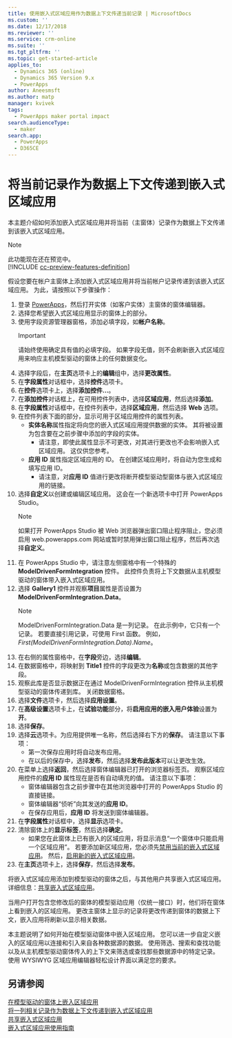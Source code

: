 ```yaml
---
title: 使用嵌入式区域应用作为数据上下文传递当前记录 | MicrosoftDocs
ms.custom: ''
ms.date: 12/17/2018
ms.reviewer: ''
ms.service: crm-online
ms.suite: ''
ms.tgt_pltfrm: ''
ms.topic: get-started-article
applies_to:
  - Dynamics 365 (online)
  - Dynamics 365 Version 9.x
  - PowerApps
author: Aneesmsft
ms.author: matp
manager: kvivek
tags:
  - PowerApps maker portal impact
search.audienceType:
  - maker
search.app:
  - PowerApps
  - D365CE
---
```


# <a name="pass-the-current-record-as-data-context-to-an-embedded-canvas-app"></a>将当前记录作为数据上下文传递到嵌入式区域应用
本主题介绍如何添加嵌入式区域应用并将当前（主窗体）记录作为数据上下文传递到该嵌入式区域应用。

> [!NOTE]
> 此功能现在还在预览中。 <br />
> [!INCLUDE [cc-preview-features-definition](../../includes/cc-preview-features-definition.md)] 

假设您要在帐户主窗体上添加嵌入式区域应用并将当前帐户记录传递到该嵌入式区域应用。 为此，请按照以下步骤操作： 

1.  登录 [PowerApps](https://web.powerapps.com/?utm_source=padocs&utm_medium=linkinadoc&utm_campaign=referralsfromdoc)，然后打开实体（如客户实体）主窗体的窗体编辑器。 
2.  选择您希望嵌入式区域应用显示的窗体上的部分。
3.  使用字段资源管理器窗格，添加必填字段，如**帐户名称**。
      > [!IMPORTANT]
      > 请始终使用确定具有值的必填字段。 如果字段无值，则不会刷新嵌入式区域应用来响应主机模型驱动的窗体上的任何数据变化。
4.  选择字段后，在**主页**选项卡上的**编辑**组中，选择**更改属性**。
5.  在**字段属性**对话框中，选择**控件**选项卡。
6.  在**控件**选项卡上，选择**添加控件...**。
7.  在**添加控件**对话框上，在可用控件列表中，选择**区域应用**，然后选择**添加**。
8.  在**字段属性**对话框中，在控件列表中，选择**区域应用**，然后选择 **Web** 选项。
9.  在控件列表下面的部分，显示可用于区域应用控件的属性列表。
     - **实体名称**属性指定将向您的嵌入式区域应用提供数据的实体。 其将被设置为包含要在之前步骤中添加的字段的实体。
         - 请注意，即使此属性显示不可更改，对其进行更改也不会影响嵌入式区域应用。 这仅供您参考。
     - **应用 ID** 属性指定区域应用的 ID。 在创建区域应用时，将自动为您生成和填写应用 ID。
         - 请注意，对**应用 ID** 值进行更改将断开模型驱动型窗体与嵌入式区域应用的链接。
10. 选择**自定义**以创建或编辑区域应用。 这会在一个新选项卡中打开 PowerApps Studio。
       > [!NOTE]
       > 如果打开 PowerApps Studio 被 Web 浏览器弹出窗口阻止程序阻止，您必须启用 web.powerapps.com 网站或暂时禁用弹出窗口阻止程序，然后再次选择**自定义**。
11. 在 PowerApps Studio 中，请注意左侧窗格中有一个特殊的 **ModelDrivenFormIntegration** 控件。 此控件负责将上下文数据从主机模型驱动的窗体带入嵌入式区域应用。
12. 选择 **Gallery1** 控件并观察**项目**属性是否设置为 **ModelDrivenFormIntegration.Data**。
      > [!NOTE]
      > ModelDrivenFormIntegration.Data 是一列记录。 在此示例中，它只有一个记录。 若要直接引用记录，可使用 First 函数。 例如，*First(ModelDrivenFormIntegration.Data).Name*。
13. 在右侧的属性窗格中，在**字段**旁边，选择**编辑**。
14. 在数据窗格中，将映射到 **Title1** 控件的字段更改为**名称**或包含数据的其他字段。
15. 观察此库是否显示数据正在通过 ModelDrivenFormIntegration 控件从主机模型驱动的窗体传递到库。 关闭数据窗格。
16. 选择**文件**选项卡，然后选择**应用设置**。
17. 在**高级设置**选项卡上，在**试验功能**部分，将**启用应用的嵌入用户体验**设置为**开**。
18. 选择**保存**。 
19. 选择**云**选项卡。为应用提供唯一名称，然后选择右下方的**保存**。 请注意以下事项： 
    -  第一次保存应用时将自动发布应用。
      -  在以后的保存中，选择**发布**，然后选择**发布此版本**可以让更改生效。
20. 在菜单上选择**返回**，然后选择窗体编辑器已打开的浏览器标签页。 观察区域应用控件的**应用 ID** 属性现在是否有自动填充的值。 请注意以下事项： 
    -   窗体编辑器包含之前步骤中在其他浏览器中打开的 PowerApps Studio 的直接链接。
    -   窗体编辑器“侦听”向其发送的**应用 ID**。
    -   在保存应用后，**应用 ID** 将发送到窗体编辑器。
21. 在**字段属性**对话框中，选择**显示**选项卡。
22. 清除窗体上的**显示标签**，然后选择**确定**。
    -   如果您在此窗体上已有嵌入的区域应用，将显示消息“一个窗体中只能启用一个区域应用”。 若要添加新区域应用，您必须先[禁用当前的嵌入式区域应用](embedded-canvas-app-guidelines.md#disable-an-embedded-canvas-app)。 然后，[启用新的嵌入式区域应用](embedded-canvas-app-guidelines.md#enable-an-embedded-canvas-app)。
23. 在**主页**选项卡上，选择**保存**，然后选择**发布**。

将嵌入式区域应用添加到模型驱动的窗体之后，与其他用户共享嵌入式区域应用。 详细信息：[共享嵌入式区域应用](share-embedded-canvas-app.md)。

当用户打开包含您修改后的窗体的模型驱动应用（仅统一接口）时，他们将在窗体上看到嵌入的区域应用。 更改主窗体上显示的记录将更改传递到窗体的数据上下文，嵌入应用将刷新以显示相关数据。

本主题说明了如何开始在模型驱动窗体中嵌入区域应用。 您可以进一步自定义嵌入的区域应用以连接和引入来自各种数据源的数据。 使用筛选、搜索和查找功能以及从主机模型驱动窗体传入的上下文来筛选或查找那些数据源中的特定记录。 使用 WYSIWYG 区域应用编辑器轻松设计界面以满足您的要求。

## <a name="see-also"></a>另请参阅
[在模型驱动的窗体上嵌入区域应用](embed-canvas-app-in-form.md) <br />
[将一列相关记录作为数据上下文传递到嵌入式区域应用](pass-related-embedded-canvas-app.md) <br />
[共享嵌入式区域应用](share-embedded-canvas-app.md) <br />
[嵌入式区域应用使用指南](embedded-canvas-app-guidelines.md)
